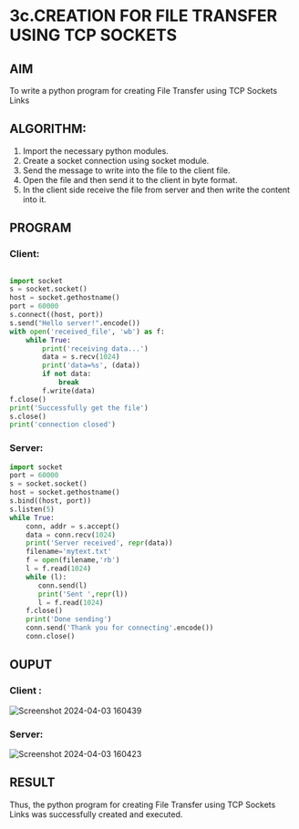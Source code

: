 # 3c.CREATION FOR FILE TRANSFER USING TCP SOCKETS
## AIM
To write a python program for creating File Transfer using TCP Sockets Links
## ALGORITHM:
1. Import the necessary python modules.
2. Create a socket connection using socket module.
3. Send the message to write into the file to the client file.
4. Open the file and then send it to the client in byte format.
5. In the client side receive the file from server and then write the content into it.
## PROGRAM
### Client:
```python

import socket
s = socket.socket()
host = socket.gethostname()
port = 60000
s.connect((host, port))
s.send("Hello server!".encode())
with open('received_file', 'wb') as f:
    while True:
        print('receiving data...')
        data = s.recv(1024)
        print('data=%s', (data))
        if not data:
            break
        f.write(data)
f.close()
print('Successfully get the file')
s.close()
print('connection closed')
```
### Server:
```python
import socket
port = 60000
s = socket.socket()
host = socket.gethostname()
s.bind((host, port))
s.listen(5)
while True:
    conn, addr = s.accept()
    data = conn.recv(1024)
    print('Server received', repr(data))
    filename='mytext.txt'
    f = open(filename,'rb')
    l = f.read(1024)
    while (l):
       conn.send(l)
       print('Sent ',repr(l))
       l = f.read(1024)
    f.close()
    print('Done sending')
    conn.send('Thank you for connecting'.encode())
    conn.close()
```

## OUPUT
### Client :
![Screenshot 2024-04-03 160439](https://github.com/Raja8334/3c.FILE_TRANSFER_USING_TCP_SOCKETS/assets/120719634/028e4166-dbc2-40d8-a879-3084f305eca2)
### Server:
![Screenshot 2024-04-03 160423](https://github.com/Raja8334/3c.FILE_TRANSFER_USING_TCP_SOCKETS/assets/120719634/6e36e116-6f42-4da1-8be5-68707f1acb1e)


## RESULT
Thus, the python program for creating File Transfer using TCP Sockets Links was 
successfully created and executed.
